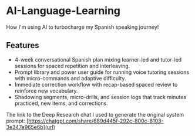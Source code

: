 # AI-Language-Learning

How I'm using AI to turbocharge my Spanish speaking journey!

## Features

- 4-week conversational Spanish plan mixing learner-led and tutor-led sessions for spaced repetition and interleaving.
- Prompt library and power user guide for running voice tutoring sessions with micro-commands and adaptive difficulty.
- Immediate correction workflow with recap-based spaced review to reinforce new vocabulary.
- Shadowing segments, micro-drills, and session logs that track minutes practiced, new items, and corrections.

The link to the Deep Research chat I used to generate the original system prompt:
[https://chatgpt.com/share/689d445f-292c-800c-8103-3e347e965e6b](url)
